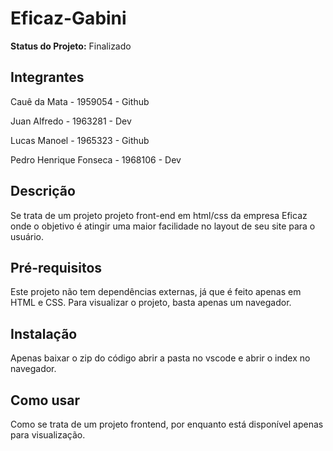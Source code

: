 <h1>Eficaz-Gabini</h1>

<p><strong>Status do Projeto:</strong> Finalizado</p>

<h2>Integrantes</h2>
<p>Cauê da Mata - 1959054 - Github</p>
<p>Juan Alfredo - 1963281 - Dev</p>
<p>Lucas Manoel - 1965323 - Github</p>
<p>Pedro Henrique Fonseca - 1968106 - Dev</p>

<h2>Descrição</h2>
<p>Se trata de um projeto projeto front-end em html/css da empresa Eficaz onde o objetivo é atingir uma maior facilidade no layout de seu site para o usuário.</p>

<h2>Pré-requisitos</h2>
<p>Este projeto não tem dependências externas, já que é feito apenas em HTML e CSS. Para visualizar o projeto, basta apenas um navegador.</p>

<h2>Instalação</h2>
<p>Apenas baixar o zip do código abrir a pasta no vscode e abrir o index no navegador.</p>

<h2>Como usar</h2>
<p>Como se trata de um projeto frontend, por enquanto está disponível apenas para visualização.</p>
